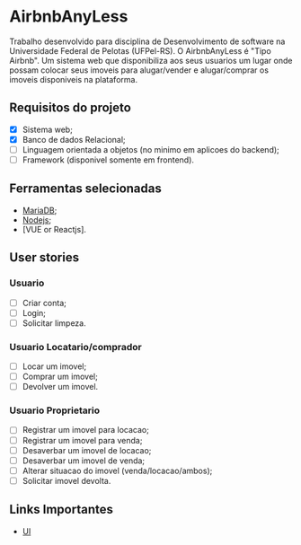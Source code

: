 # AirbnbAnyLess
Trabalho desenvolvido para disciplina de Desenvolvimento de software na Universidade Federal de Pelotas (UFPel-RS). O AirbnbAnyLess é "Tipo Airbnb". Um sistema web que disponibiliza aos seus usuarios um lugar onde possam colocar seus imoveis para alugar/vender e alugar/comprar os imoveis disponiveis na plataforma.

## Requisitos do projeto
- [x] Sistema web;
- [x] Banco de dados Relacional;
- [ ] Linguagem orientada a objetos (no minimo em aplicoes do backend);
- [ ] Framework (disponivel somente em frontend).

## Ferramentas selecionadas
- [MariaDB](https://mariadb.org);
- [Nodejs](https://nodejs.org/en/);
- [VUE or Reactjs].

## User stories
### Usuario
- [ ] Criar conta;
- [ ] Login;
- [ ] Solicitar limpeza.

### Usuario Locatario/comprador
- [ ] Locar um imovel;
- [ ] Comprar um imovel;
- [ ] Devolver um imovel.

### Usuario Proprietario
- [ ] Registrar um imovel para locacao;
- [ ] Registrar um imovel para venda;
- [ ] Desaverbar um imovel de locacao;
- [ ] Desaverbar um imovel de venda;
- [ ] Alterar situacao do imovel (venda/locacao/ambos);
- [ ] Solicitar imovel devolta.

## Links Importantes
- [UI](https://www.figma.com/file/6qkOFYaCl58t0HABiNtkwv/AirbnbAnyLess?node-id=0%3A1)

